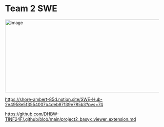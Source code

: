 # Team 2 SWE 
<img width="1146" height="239" alt="image" src="https://github.com/user-attachments/assets/5401a4c2-23e4-4d54-8362-cf95a31ca3f6" />

https://shore-ambert-85d.notion.site/SWE-Hub-2e4958e5f3554007b4deb97139e785b3?pvs=74

https://github.com/DHBW-TINF24F/.github/blob/main/project2_basyx_viewer_extension.md

